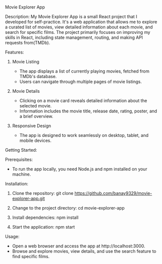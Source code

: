 Movie Explorer App

Description:
My Movie Explorer App is a small React project that I developed for self-practice. It's a web application that allows me to explore a curated list of movies, view detailed information about each movie, and search for specific films. The project primarily focuses on improving my skills in React, including state management, routing, and making API requests from(TMDb).

Features:

1. Movie Listing

   - The app displays a list of currently playing movies, fetched from TMDb's database.
   - Users can navigate through multiple pages of movie listings.

2. Movie Details

   - Clicking on a movie card reveals detailed information about the selected movie.
   - Information includes the movie title, release date, rating, poster, and a brief overview.

3. Responsive Design
   - The app is designed to work seamlessly on desktop, tablet, and mobile devices.

Getting Started:

Prerequisites:

- To run the app locally, you need Node.js and npm installed on your machine.

Installation:

1. Clone the repository:
   git clone https://github.com/banay9329/movie-explorer-app.git

2. Change to the project directory:
   cd movie-explorer-app

3. Install dependencies:
   npm install

4. Start the application:
   npm start

Usage:

- Open a web browser and access the app at http://localhost:3000.
- Browse and explore movies, view details, and use the search feature to find specific films.
